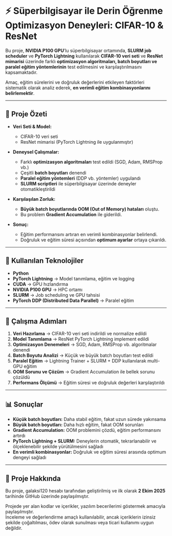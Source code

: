 # ⚡ Süperbilgisayar ile Derin Öğrenme Optimizasyon Deneyleri: CIFAR-10 & ResNet

Bu proje, **NVIDIA P100 GPU**’lu süperbilgisayar ortamında, **SLURM job scheduler** ve **PyTorch Lightning** kullanılarak **CIFAR-10 veri seti** ve **ResNet mimarisi** üzerinde farklı **optimizasyon algoritmaları, batch boyutları ve paralel eğitim yöntemlerinin** test edilmesini ve karşılaştırılmasını kapsamaktadır.  

Amaç, eğitim sürelerini ve doğruluk değerlerini etkileyen faktörleri sistematik olarak analiz ederek, **en verimli eğitim kombinasyonlarını belirlemektir**.  

---

## 🚀 Proje Özeti
- **Veri Seti & Model:**  
  - CIFAR-10 veri seti  
  - ResNet mimarisi (PyTorch Lightning ile uygulanmıştır)  

- **Deneysel Çalışmalar:**  
  - Farklı **optimizasyon algoritmaları** test edildi (SGD, Adam, RMSProp vb.)  
  - Çeşitli **batch boyutları** denendi  
  - **Paralel eğitim yöntemleri** (DDP vb. yöntemler) uygulandı  
  - **SLURM scriptleri** ile süperbilgisayar üzerinde deneyler otomatikleştirildi  

- **Karşılaşılan Zorluk:**  
  - **Büyük batch boyutlarında OOM (Out of Memory) hataları** oluştu.  
  - Bu problem **Gradient Accumulation** ile giderildi.  

- **Sonuç:**  
  - Eğitim performansını artıran en verimli kombinasyonlar belirlendi.  
  - Doğruluk ve eğitim süresi açısından **optimum ayarlar** ortaya çıkarıldı.  

---

## 📂 Kullanılan Teknolojiler
- **Python**  
- **PyTorch Lightning** → Model tanımlama, eğitim ve logging  
- **CUDA** → GPU hızlandırma  
- **NVIDIA P100 GPU** → HPC ortamı  
- **SLURM** → Job scheduling ve GPU tahsisi  
- **PyTorch DDP (Distributed Data Parallel)** → Paralel eğitim  

---

## 🔬 Çalışma Adımları
1. **Veri Hazırlama** → CIFAR-10 veri seti indirildi ve normalize edildi  
2. **Model Tanımlama** → ResNet PyTorch Lightning  implement edildi  
3. **Optimizasyon Denemeleri** → SGD, Adam, RMSProp vb. algoritmalar denendi  
4. **Batch Boyutu Analizi** → Küçük ve büyük batch boyutları test edildi  
5. **Paralel Eğitim** → Lightning Trainer + SLURM + DDP kullanılarak multi-GPU eğitim  
6. **OOM Sorunu ve Çözüm** → Gradient Accumulation ile bellek sorunu çözüldü  
7. **Performans Ölçümü** → Eğitim süresi ve doğruluk değerleri karşılaştırıldı  

---

## 📊 Sonuçlar
- **Küçük batch boyutları:** Daha stabil eğitim, fakat uzun sürede yakınsama  
- **Büyük batch boyutları:** Daha hızlı eğitim, fakat OOM sorunları  
- **Gradient Accumulation:** OOM problemini çözdü, eğitim performansını artırdı  
- **PyTorch Lightning + SLURM:** Deneylerin otomatik, tekrarlanabilir ve ölçeklenebilir şekilde yürütülmesini sağladı  
- **En verimli kombinasyonlar:** Doğruluk ve eğitim süresi arasında optimum dengeyi sağladı  

---
## 📌 Proje Hakkında

Bu proje, galaksi120 hesabı tarafından geliştirilmiş ve ilk olarak **2 Ekim 2025** tarihinde GitHub üzerinde paylaşılmıştır.

Projede yer alan kodlar ve içerikler, yazılım becerilerimi göstermek amacıyla paylaşılmıştır.  
İnceleme ve değerlendirme amaçlı kullanılabilir, ancak içeriklerin izinsiz şekilde çoğaltılması, ödev olarak sunulması veya ticari kullanımı uygun değildir.
